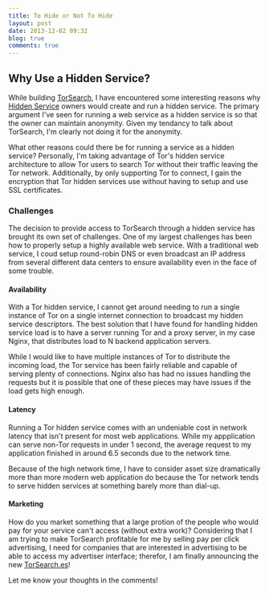 ```yaml
---
title: To Hide or Not To Hide
layout: post
date: 2013-12-02 09:32
blog: true
comments: true
---
```


## Why Use a Hidden Service?

While building [TorSearch][], I have encountered some interesting reasons why [Hidden Service][tor-hs] owners would create and run a hidden service. The primary argument I've seen for running a web service as a hidden service is so that the owner can maintain anonymity. Given my tendancy to talk about TorSearch, I'm clearly not doing it for the anonymity.

[TorSearch]: https://kpvz7ki2v5agwt35.onion.to
[tor-hs]: https://www.torproject.org/docs/hidden-services.html.en

What other reasons could there be for running a service as a hidden service? Personally, I'm taking advantage of Tor's hidden service architecture to allow Tor users to search Tor without their traffic leaving the Tor network. Additionally, by only supporting Tor to connect, I gain the encryption that Tor hidden services use without having to setup and use SSL certificates.

### Challenges

The decision to provide access to TorSearch through a hidden service has brought its own set of challenges. One of my largest challenges has been how to properly setup a highly available web service. With a traditional web service, I coud setup round-robin DNS or even broadcast an IP address from several different data centers to ensure availability even in the face of some trouble.

#### Availability

With a Tor hidden service, I cannot get around needing to run a single instance of Tor on a single internet connection to broadcast my hidden service descriptors. The best solution that I have found for handling hidden service load is to have a server running Tor and a proxy server, in my case Nginx, that distributes load to N backend application servers.

While I would like to have multiple instances of Tor to distribute the incoming load, the Tor service has been fairly reliable and capable of serving plenty of connections. Nginx also has had no issues handling the requests but it is possible that one of these pieces may have issues if the load gets high enough.

#### Latency

Running a Tor hidden service comes with an undeniable cost in network latency that isn't present for most web applications. While my appplication can serve non-Tor requests in under 1 second, the average request to my application finished in around 6.5 seconds due to the network time.

Because of the high network time, I have to consider asset size dramatically more than more modern web application do because the Tor network tends to serve hidden services at something barely more than dial-up.

#### Marketing

How do you market something that a large protion of the people who would pay for your service can't access (without extra work)? Considering that I am trying to make TorSearch profitable for me by selling pay per click advertising, I need for companies that are interested in advertising to be able to access my advertiser interface; therefor, I am finally announcing the new [TorSearch.es][new-ts-domain]!

[new-ts-domain]: https://torsearch.es

Let me know your thoughts in the comments!